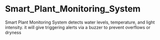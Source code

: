 # Smart_Plant_Monitoring_System
Smart Plant Monitoring System detects water levels, temperature, and light intensity. it will give triggering alerts via a buzzer to prevent overflows or dryness
